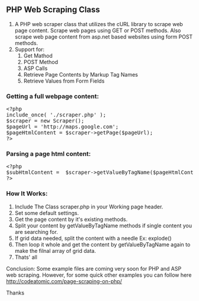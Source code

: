 ## PHP Web Scraping Class

1. A PHP web scraper class that utilizes the cURL library to scrape web page content. Scrape web pages using GET or POST methods. Also scrape web page content from asp.net based websites using form POST methods.
2. Support for:
    1. Get Mathod
    2. POST Method
    3. ASP Calls
    4. Retrieve Page Contents by Markup Tag Names
    5. Retrieve Values from Form Fields

### Getting a full webpage content:
<pre>
&lt;?php
include_once( './scraper.php' );
$scraper = new Scraper();
$pageUrl = 'http://maps.google.com';
$pageHtmlContent = $scraper->getPage($pageUrl);
?&gt;
</pre>

### Parsing a page html content:
<pre>
&lt;?php
$subHtmlContent =  $scraper->getValueByTagName($pageHtmlContent, '&lt;div class="itemlist"&gt;', '&lt;/div&gt;');
?&gt;
</pre>

### How It Works:
1. Include The Class scraper.php in your Working page header.
2. Set some default settings.
3. Get the page content by it's existing methods.
4. Split your content by getValueByTagName methods if single content you are searching for.
5. If grid data needed, split the content with a needle Ex: explode()
6. Then loop it whole and get the content by getValueByTagName again to make the filnal array of grid data.
7. Thats' all

Conclusion: Some example files are coming very soon for PHP and ASP web scraping. However, for some quick other examples you can follow here http://codeatomic.com/page-scraping-on-php/

Thanks
